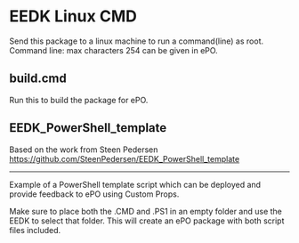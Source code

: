 # EEDK Linux CMD
Send this package to a linux machine to run a command(line) as root. 
Command line: max characters 254 can be given in ePO.

## build.cmd 
Run this to build the package for ePO.


## EEDK_PowerShell_template
Based on the work from Steen Pedersen https://github.com/SteenPedersen/EEDK_PowerShell_template
<!-- blank line -->
----
<!-- blank line -->
Example of a PowerShell template script which can be deployed and provide feedback to ePO using Custom Props.

Make sure to place both the .CMD and .PS1 in an empty folder and use the EEDK to select that folder.
This will create an ePO package with both script files included.
